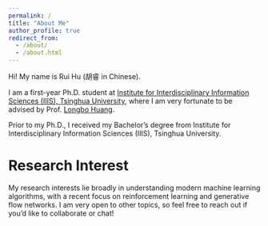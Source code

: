 ```yaml
---
permalink: /
title: "About Me"
author_profile: true
redirect_from: 
  - /about/
  - /about.html
---
```


Hi! My name is Rui Hu (胡睿 in Chinese).

I am a first-year Ph.D. student at [Institute for Interdisciplinary Information Sciences (IIIS), Tsinghua University](https://iiis.tsinghua.edu.cn/en), where I am very fortunate to be advised by Prof. [Longbo Huang](https://people.iiis.tsinghua.edu.cn/~huang/index.html).

Prior to my Ph.D., I received my Bachelor’s degree from Institute for Interdisciplinary Information Sciences (IIIS), Tsinghua University.

Research Interest
======
My research interests lie broadly in understanding modern machine learning algorithms, with a recent focus on reinforcement learning and generative flow networks. I am very open to other topics, so feel free to reach out if you’d like to collaborate or chat!
